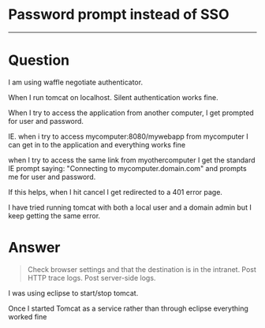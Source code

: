 # Password prompt instead of SSO
----

# Question

I am using waffle negotiate authenticator.

When I run tomcat on localhost. Silent authentication works fine.

When I try to access the application from another computer, I get prompted for user and password.

IE. when i try to access mycomputer:8080/mywebapp from mycomputer I can get in to the application and everything works fine

when I try to access the same link from myothercomputer I get the standard IE prompt saying: "Connecting to mycomputer.domain.com" and prompts me for user and password.

If this helps, when I hit cancel I get redirected to a 401 error page.

I have tried running tomcat with both a local user and a domain admin but I keep getting the same error.

# Answer
> Check browser settings and that the destination is in the intranet.
> Post HTTP trace logs.
> Post server-side logs.

I was using eclipse to start/stop tomcat.

Once I started Tomcat as a service rather than through eclipse everything worked fine
